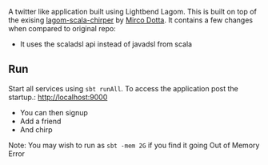 A twitter like application built using Lightbend Lagom. 
This is built on top of the exising [lagom-scala-chirper](https://github.com/dotta/activator-lagom-scala-chirper) by [Mirco Dotta](https://twitter.com/mircodotta). It contains a few changes when compared to original repo:
* It uses the scaladsl api instead of javadsl from scala

## Run

Start all services using `sbt runAll`. To access the application post the startup.: [http://localhost:9000](http://localhost:9000)
* You can then signup 
* Add a friend
* And chirp

Note: You may wish to run as `sbt -mem 2G` if you find it going Out of Memory Error
